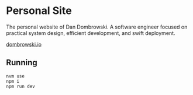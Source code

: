 # Personal Site

The personal website of Dan Dombrowski. A software engineer focused on practical system design, efficient development, and swift deployment.

[dombrowski.io](https://dombrowski.io)

## Running

```
nvm use
npm i
npm run dev
```
